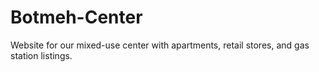 # Botmeh-Center
Website for our mixed-use center with apartments, retail stores, and gas station listings.
